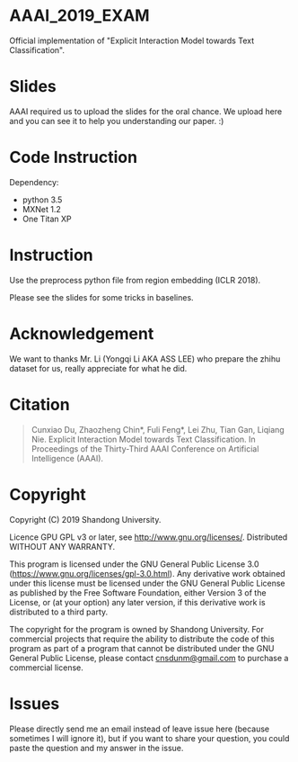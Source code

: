 # AAAI_2019_EXAM
Official implementation of "Explicit Interaction Model towards Text Classification".

# Slides

AAAI required us to upload the slides for the oral chance. We upload here and you can see it to help you understanding our paper. :)

# Code Instruction

Dependency:
- python 3.5
- MXNet  1.2
- One Titan XP

# Instruction

Use the preprocess python file from region embedding (ICLR 2018).

Please see the slides for some tricks in baselines.

# Acknowledgement

We want to thanks Mr. Li (Yongqi Li AKA ASS LEE) who prepare the zhihu dataset for us, really appreciate for what he did.

# Citation

> Cunxiao Du, Zhaozheng Chin*, Fuli Feng*, Lei Zhu, Tian Gan, Liqiang Nie. Explicit Interaction Model towards Text Classification. In Proceedings of the Thirty-Third AAAI Conference on Artificial Intelligence (AAAI).

# Copyright

Copyright (C) 2019 Shandong University.

Licence GPU GPL v3 or later, see <http://www.gnu.org/licenses/>. Distributed WITHOUT ANY WARRANTY.

This program is licensed under the GNU General Public License 3.0 (https://www.gnu.org/licenses/gpl-3.0.html). Any derivative work obtained under this license must be licensed under the GNU General Public License as published by the Free Software Foundation, either Version 3 of the License, or (at your option) any later version, if this derivative work is distributed to a third party.

The copyright for the program is owned by Shandong University. For commercial projects that require the ability to distribute the code of this program as part of a program that cannot be distributed under the GNU General Public License, please contact cnsdunm@gmail.com to purchase a commercial license.

# Issues

Please directly send me an email instead of leave issue here (because sometimes I will ignore it), but if you want to share your question, you could paste the question and my answer in the issue.
